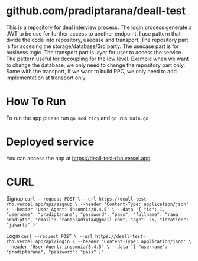 # github.com/pradiptarana/deall-test
This is a repository for deal interview process. The login process generate a JWT to be use for further access to another endpoint. I use pattern that divide the code into repository, usecase and transport. The repository part is for accesing the storage/database/3rd party. The usecase part is for business logic. The transport part is layer for user to access the service. The pattern useful for decoupling for the low level. Example when we want to change the database, we only need to change the repository part only. Same with the transport, if we want to build RPC, we only need to add implementation at transport only.

# How To Run
To run the app please run `go mod tidy` and `go run main.go`

# Deployed service
You can access the app at https://deall-test-rho.vercel.app. 

# CURL
Signup
`curl --request POST \
  --url https://deall-test-rho.vercel.app/api/signup \
  --header 'Content-Type: application/json' \
  --header 'User-Agent: insomnia/8.4.5' \
  --data '{
	"id": 1,
	"username": "pradiptarana",
	"password": "pass",
	"fullname": "rana pradipta",
	"email": "ranapradipta4@gmail.com",
	"age": 25,
	"location": "jakarta"
}'`


Login
`curl --request POST \
  --url https://deall-test-rho.vercel.app/api/login \
  --header 'Content-Type: application/json' \
  --header 'User-Agent: insomnia/8.4.5' \
  --data '{
	"username": "pradiptarana",
	"password": "pass"
}'`
